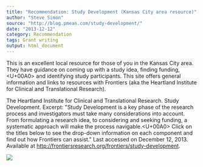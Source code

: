 ```yaml
---
title: "Recommendation: Study Development (Kansas City area resource)"
author: "Steve Simon"
source: "http://blog.pmean.com/study-development/"
date: "2013-12-12"
category: Recommendation
tags: Grant writing
output: html_document
---
```


This is an excellent local resource for those of you in the Kansas City
area. They have guidance on coming up with a study idea, finding
funding,<U+00A0> and identifying study participants. This site offers general
information and links to resources with Frontiers (aka the Heartland
Institute for Clinical and Translational Research).

<!---More--->

The Heartland Institute for Clinical and Translational Research. Study
Development. Excerpt: "Study Development is a key phase of the research
process and investigators must take many considerations into account.
From formulating a research idea, to considering and seeking funding, a
systematic approach will make the process navigable.<U+00A0> Click on the
titles below to see the drop-down information on each component and find
out how Frontiers can assist." Last accessed on December 12, 2013.
Available at <http://frontiersresearch.org/frontiers/study-development>.

![](http://www.pmean.com/images/study-development01.png)




